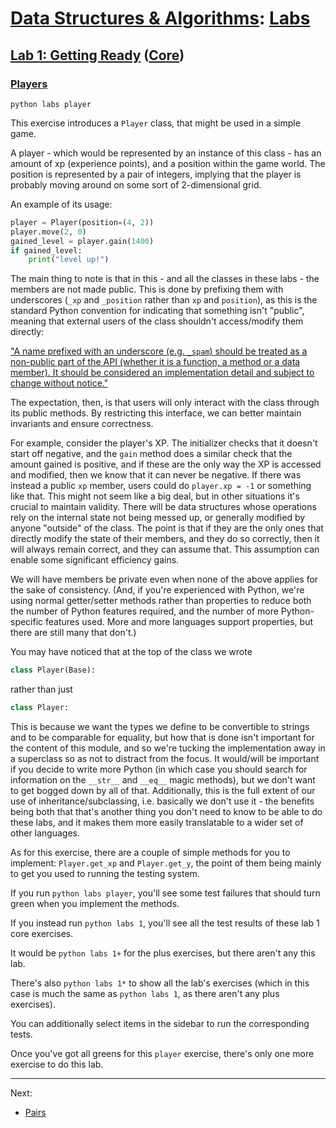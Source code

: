 # [Data Structures & Algorithms](https://github.com/bertie-wheen/dsa-2023-4/blob/trunk/README.md): [Labs](https://github.com/bertie-wheen/dsa-2023-4/blob/trunk/labs/README.md)

## [Lab 1: Getting Ready](https://github.com/bertie-wheen/dsa-2023-4/blob/trunk/labs/lab1/README.md) ([Core](https://github.com/bertie-wheen/dsa-2023-4/blob/trunk/labs/lab1/core/README.md))

### [Players](https://github.com/bertie-wheen/dsa-2023-4/blob/trunk/labs/lab1/core/player/README.md)
```shell
python labs player
```

This exercise introduces a `Player` class, that might be used in a simple game.

A player - which would be represented by an instance of this class - has an amount of xp (experience points), and a
position within the game world. The position is represented by a pair of integers, implying that the player is probably
moving around on some sort of 2-dimensional grid.

An example of its usage:
```python
player = Player(position=(4, 2))
player.move(2, 0)
gained_level = player.gain(1400)
if gained_level:
    print("level up!")
```

The main thing to note is that in this - and all the classes in these labs - the members are not made public. This is
done by prefixing them with underscores (`_xp` and `_position` rather than `xp` and `position`), as this is the standard
Python convention for indicating that something isn't "public", meaning that external users of the class shouldn't
access/modify them directly:

["A name prefixed with an underscore (e.g. `_spam`) should be treated as a non-public part of the API
(whether it is a function, a method or a data member).
It should be considered an implementation detail and subject to change without notice."](https://docs.python.org/3/tutorial/classes.html#private-variables)

The expectation, then, is that users will only interact with the class through its public methods. By restricting this
interface, we can better maintain invariants and ensure correctness.

For example, consider the player's XP. The initializer checks that it doesn't start off negative, and the `gain` method
does a similar check that the amount gained is positive, and if these are the only way the XP is accessed and modified,
then we know that it can never be negative. If there was instead a public `xp` member, users could do `player.xp = -1`
or something like that. This might not seem like a big deal, but in other situations it's crucial to maintain validity.
There will be data structures whose operations rely on the internal state not being messed up, or generally modified by
anyone "outside" of the class. The point is that if they are the only ones that directly modify the state of their
members, and they do so correctly, then it will always remain correct, and they can assume that. This assumption can
enable some significant efficiency gains.

We will have members be private even when none of the above applies for the sake of consistency.
(And, if you're experienced with Python, we're using normal getter/setter methods rather than properties to reduce
both the number of Python features required, and the number of more Python-specific features used. More and more
languages support properties, but there are still many that don't.)

You may have noticed that at the top of the class we wrote
```python
class Player(Base):
```
rather than just
```python
class Player:
```

This is because we want the types we define to be convertible to strings and to be comparable for equality, but how that
is done isn't important for the content of this module, and so we're tucking the implementation away in a superclass so
as not to distract from the focus. It would/will be important if you decide to write more Python (in which case you
should search for information on the `__str__` and `__eq__` magic methods), but we don't want to get bogged down by
all of that. Additionally, this is the full extent of our use of inheritance/subclassing, i.e. basically we don't use
it - the benefits being both that that's another thing you don't need to know to be able to do these labs, and it makes
them more easily translatable to a wider set of other languages.

As for this exercise, there are a couple of simple methods for you to implement: `Player.get_xp` and `Player.get_y`,
the point of them being mainly to get you used to running the testing system.

If you run `python labs player`, you'll see some test failures that should turn green when you implement the methods.

If you instead run `python labs 1`, you'll see all the test results of these lab 1 core exercises.

It would be `python labs 1+` for the plus exercises, but there aren't any this lab.

There's also `python labs 1*` to show all the lab's exercises (which in this case is much the same as `python labs 1`,
as there aren't any plus exercises).

You can additionally select items in the sidebar to run the corresponding tests.

Once you've got all greens for this `player` exercise, there's only one more exercise to do this lab.

---

Next:
- [Pairs](https://github.com/bertie-wheen/dsa-2023-4/blob/trunk/labs/lab1/core/pair/README.md)

